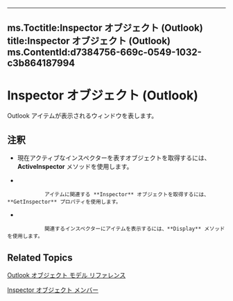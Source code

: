 

---
ms.Toctitle:Inspector オブジェクト (Outlook)
title:Inspector オブジェクト (Outlook)
ms.ContentId:d7384756-669c-0549-1032-c3b864187994
---
# Inspector オブジェクト (Outlook)




Outlook アイテムが表示されるウィンドウを表します。

## 注釈


- 現在アクティブなインスペクターを表すオブジェクトを取得するには、**ActiveInspector** メソッドを使用します。




- 



				アイテムに関連する **Inspector** オブジェクトを取得するには、**GetInspector** プロパティを使用します。




- 



				関連するインスペクターにアイテムを表示するには、**Display** メソッドを使用します。








## Related Topics

[Outlook オブジェクト モデル リファレンス](73221b13-d8d8-99b8-3394-b95dbbfd5ddc.md)

[Inspector オブジェクト メンバー](acd3e13f-4727-7966-d2a5-a95e4528425c.md)




